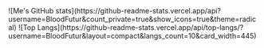 
<!--
**BloodFutur/BloodFutur** is a ✨ _special_ ✨ repository because its `README.md` (this file) appears on your GitHub profile.

Here are some ideas to get you started:

- 🔭 I’m currently working on ...
- 🌱 I’m currently learning ...
- 👯 I’m looking to collaborate on ...
- 🤔 I’m looking for help with ...
- 💬 Ask me about ...
- 📫 How to reach me: ...
- 😄 Pronouns: ...
- ⚡ Fun fact: ...
-->
<a>
![Me's GitHub stats](https://github-readme-stats.vercel.app/api?username=BloodFutur&count_private=true&show_icons=true&theme=radical)
  </a>
  <a>
![Top Langs](https://github-readme-stats.vercel.app/api/top-langs/?username=BloodFutur&layout=compact&langs_count=10&card_width=445)

</a>
